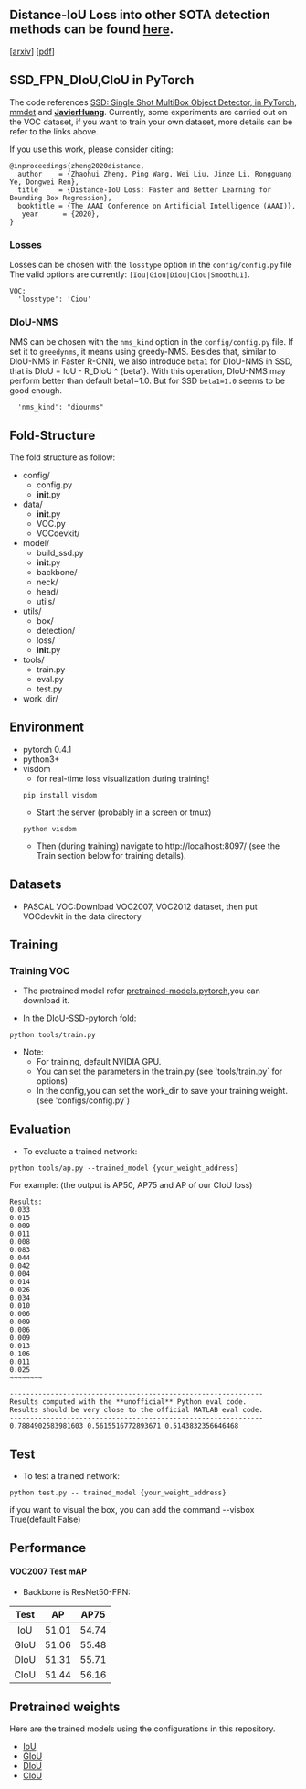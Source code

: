 ## Distance-IoU Loss into other SOTA detection methods can be found [here](https://github.com/Zzh-tju/DIoU). 

[[arxiv](https://arxiv.org/abs/1911.08287)] [[pdf](https://arxiv.org/pdf/1911.08287.pdf)]

## SSD_FPN_DIoU,CIoU in PyTorch
The code references [SSD: Single Shot MultiBox Object Detector, in PyTorch](https://github.com/amdegroot/ssd.pytorch), [mmdet](https://github.com/open-mmlab/mmdetection) and [**JavierHuang**](https://github.com/JaryHuang). Currently, some experiments are carried out on the VOC dataset, if you want to train your own dataset, more details can be refer to the links above.

If you use this work, please consider citing:

```
@inproceedings{zheng2020distance,
  author    = {Zhaohui Zheng, Ping Wang, Wei Liu, Jinze Li, Rongguang Ye, Dongwei Ren},
  title     = {Distance-IoU Loss: Faster and Better Learning for Bounding Box Regression},
  booktitle = {The AAAI Conference on Artificial Intelligence (AAAI)},
   year      = {2020},
}
```

### Losses

Losses can be chosen with the `losstype` option in the `config/config.py` file The valid options are currently: `[Iou|Giou|Diou|Ciou|SmoothL1]`.

```
VOC:
  'losstype': 'Ciou'
```
### DIoU-NMS
NMS can be chosen with the `nms_kind` option in the `config/config.py` file. If set it to `greedynms`, it means using greedy-NMS.
Besides that, similar to DIoU-NMS in Faster R-CNN, we also introduce `beta1` for DIoU-NMS in SSD, that is DIoU = IoU - R_DIoU ^ {beta1}. With this operation, DIoU-NMS may perform better than default beta1=1.0. But for SSD `beta1=1.0` seems to be good enough.
```
  'nms_kind': "diounms"
```

## Fold-Structure
The fold structure as follow:
- config/
	- config.py
	- __init__.py
- data/
	- __init__.py
 	- VOC.py
	- VOCdevkit/
- model/
	- build_ssd.py
	- __init__.py
	- backbone/
	- neck/
	- head/
	- utils/
- utils/
	- box/
	- detection/
	- loss/
	- __init__.py
- tools/
	- train.py
	- eval.py
	- test.py
- work_dir/
	

## Environment
- pytorch 0.4.1
- python3+
- visdom 
	- for real-time loss visualization during training!
	```Shell
	pip install visdom
	```
	- Start the server (probably in a screen or tmux)
	```Shell
	python visdom
	```
  * Then (during training) navigate to http://localhost:8097/ (see the Train section below for training details).


## Datasets
- PASCAL VOC:Download VOC2007, VOC2012 dataset, then put VOCdevkit in the data directory


## Training

### Training VOC
- The pretrained model refer [pretrained-models.pytorch](https://github.com/Cadene/pretrained-models.pytorch),you can download it.

- In the DIoU-SSD-pytorch fold:
```Shell
python tools/train.py
```

- Note:
  * For training, default NVIDIA GPU.
  * You can set the parameters in the train.py (see 'tools/train.py` for options) 
  * In the config,you can set the work_dir to save your training weight.(see 'configs/config.py`) 

## Evaluation
- To evaluate a trained network:

```Shell
python tools/ap.py --trained_model {your_weight_address}
```

For example: (the output is AP50, AP75 and AP of our CIoU loss)
```
Results:
0.033
0.015
0.009
0.011
0.008
0.083
0.044
0.042
0.004
0.014
0.026
0.034
0.010
0.006
0.009
0.006
0.009
0.013
0.106
0.011
0.025
~~~~~~~~

--------------------------------------------------------------
Results computed with the **unofficial** Python eval code.
Results should be very close to the official MATLAB eval code.
--------------------------------------------------------------
0.7884902583981603 0.5615516772893671 0.5143832356646468
```

## Test
- To test a trained network:

```Shell
python test.py -- trained_model {your_weight_address}
```
if you want to visual the box, you can add the command --visbox True(default False)

## Performance

#### VOC2007 Test mAP
- Backbone is ResNet50-FPN:

| Test |AP|AP75|
|:-:|:-:|:-:|
|IoU|51.01|54.74|
|GIoU|51.06|55.48|
|DIoU|51.31|55.71|
|CIoU|51.44|56.16|

## Pretrained weights

Here are the trained models using the configurations in this repository.

 - [IoU](https://pan.baidu.com/s/1eNcD9CrnRL79VIH5lsOTPA)
 - [GIoU](https://pan.baidu.com/s/1_b1RS5qaRVJUwi27mcpXow)
 - [DIoU](https://pan.baidu.com/s/1x1keVP958-DyN_OuWdDAXA)
 - [CIoU](https://pan.baidu.com/s/10sodf37QjTVMEzOIVD8cNA)
